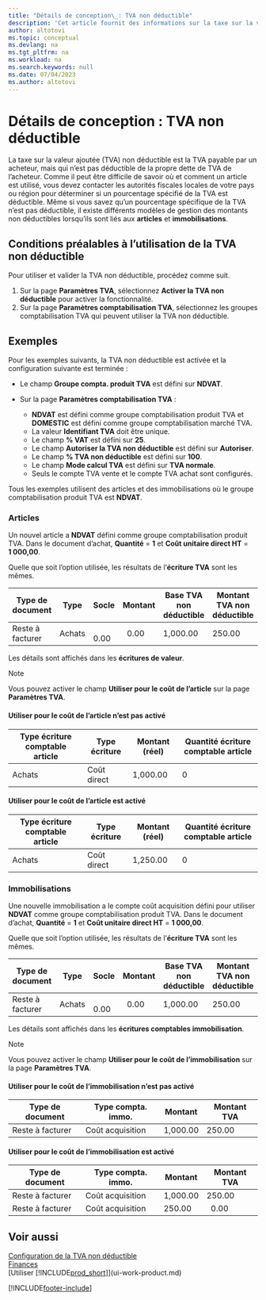 ```yaml
---
title: "Détails de conception\_: TVA non déductible"
description: 'Cet article fournit des informations sur la taxe sur la valeur ajoutée (TVA) non déductible qui est la TVA payable par un acheteur, mais qui n’est pas déductible de la propre dette de TVA de l’acheteur.'
author: altotovi
ms.topic: conceptual
ms.devlang: na
ms.tgt_pltfrm: na
ms.workload: na
ms.search.keywords: null
ms.date: 07/04/2023
ms.author: altotovi
---
```


# Détails de conception : TVA non déductible

La taxe sur la valeur ajoutée (TVA) non déductible est la TVA payable par un acheteur, mais qui n’est pas déductible de la propre dette de TVA de l’acheteur. Comme il peut être difficile de savoir où et comment un article est utilisé, vous devez contacter les autorités fiscales locales de votre pays ou région pour déterminer si un pourcentage spécifié de la TVA est déductible. Même si vous savez qu’un pourcentage spécifique de la TVA n’est pas déductible, il existe différents modèles de gestion des montants non déductibles lorsqu’ils sont liés aux **articles** et **immobilisations**.

## Conditions préalables à l’utilisation de la TVA non déductible

Pour utiliser et valider la TVA non déductible, procédez comme suit.

1. Sur la page **Paramètres TVA**, sélectionnez **Activer la TVA non déductible** pour activer la fonctionnalité.
2. Sur la page **Paramètres comptabilisation TVA**, sélectionnez les groupes comptabilisation TVA qui peuvent utiliser la TVA non déductible.

## Exemples

Pour les exemples suivants, la TVA non déductible est activée et la configuration suivante est terminée :

- Le champ **Groupe compta. produit TVA** est défini sur **NDVAT**.
- Sur la page **Paramètres comptabilisation TVA** :

    - **NDVAT** est défini comme groupe comptabilisation produit TVA et **DOMESTIC** est défini comme groupe comptabilisation marché TVA.
    - La valeur **Identifiant TVA** doit être unique.
    - Le champ **% VAT** est défini sur **25**.
    - Le champ **Autoriser la TVA non déductible** est défini sur **Autoriser**.
    - Le champ **% TVA non déductible** est défini sur **100**.
    - Le champ **Mode calcul TVA** est défini sur **TVA normale**.
    - Seuls le compte TVA vente et le compte TVA achat sont configurés.

Tous les exemples utilisent des articles et des immobilisations où le groupe comptabilisation produit TVA est **NDVAT**.

### Articles

Un nouvel article a **NDVAT** défini comme groupe comptabilisation produit TVA. Dans le document d’achat, **Quantité** = **1** et **Coût unitaire direct HT** = **1 000,00**.

Quelle que soit l’option utilisée, les résultats de l’**écriture TVA** sont les mêmes.

| Type de document | Type | Socle | Montant | Base TVA non déductible | Montant TVA non déductible |
|---|---|---|---|---|---|
| Reste à facturer | Achats |   0.00 |   0.00 | 1,000.00 | 250.00 |

Les détails sont affichés dans les **écritures de valeur**.

> [!NOTE]
> Vous pouvez activer le champ **Utiliser pour le coût de l’article** sur la page **Paramètres TVA**.

#### Utiliser pour le coût de l’article n’est pas activé

| Type écriture comptable article | Type écriture | Montant (réel) | Quantité écriture comptable article |
|---|---|---|---|
| Achats | Coût direct | 1,000.00 | 0 |

#### Utiliser pour le coût de l’article est activé

| Type écriture comptable article | Type écriture | Montant (réel) | Quantité écriture comptable article |
|---|---|---|---|
| Achats | Coût direct | 1,250.00 | 0 |

### Immobilisations

Une nouvelle immobilisation a le compte coût acquisition défini pour utiliser **NDVAT** comme groupe comptabilisation produit TVA. Dans le document d’achat, **Quantité** = **1** et **Coût unitaire direct HT** = **1 000,00**.

Quelle que soit l’option utilisée, les résultats de l’**écriture TVA** sont les mêmes.

| Type de document | Type | Socle | Montant | Base TVA non déductible | Montant TVA non déductible |
|---|---|---|---|---|---|
| Reste à facturer | Achats |   0.00 |   0.00 | 1,000.00 | 250.00 |

Les détails sont affichés dans les **écritures comptables immobilisation**.

> [!NOTE]
> Vous pouvez activer le champ **Utiliser pour le coût de l’immobilisation** sur la page **Paramètres TVA**.

#### Utiliser pour le coût de l’immobilisation n’est pas activé

| Type de document | Type compta. immo. | Montant | Montant TVA |
|---|---|---|---|
| Reste à facturer | Coût acquisition | 1,000.00 | 250.00 |

#### Utiliser pour le coût de l’immobilisation est activé

| Type de document | Type compta. immo. | Montant | Montant TVA |
|---|---|---|---|
| Reste à facturer | Coût acquisition | 1,000.00 | 250.00 |
| Reste à facturer | Coût acquisition | 250.00 |   0.00 |

## Voir aussi

[Configuration de la TVA non déductible](finance-setup-nondeductible-vat.md)  
[Finances](finance.md)  
[Utiliser [!INCLUDE[prod_short](includes/prod_short.md)]](ui-work-product.md)

[!INCLUDE[footer-include](includes/footer-banner.md)]
